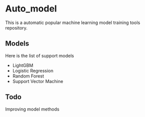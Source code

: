 # Auto_model

This is a automatic popular machine learning model training tools repository.

## Models

Here is the list of support models

- LightGBM
- Logistic Regression
- Random Forest
- Support Vector Machine

## Todo

Improving model methods

